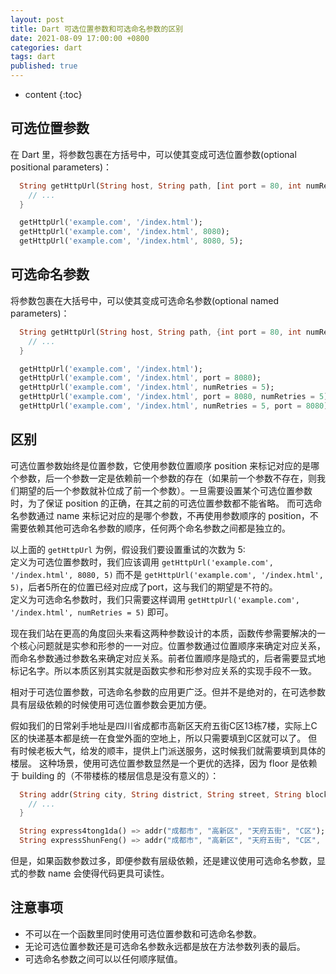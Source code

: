 ```yaml
---
layout: post
title: Dart 可选位置参数和可选命名参数的区别
date: 2021-08-09 17:00:00 +0800
categories: dart
tags: dart
published: true
---
```


* content
{:toc}

## 可选位置参数

在 Dart 里，将参数包裹在方括号中，可以使其变成可选位置参数(optional positional parameters)：

```dart
  String getHttpUrl(String host, String path, [int port = 80, int numRetries = 3]) {
    // ...
  }

  getHttpUrl('example.com', '/index.html');
  getHttpUrl('example.com', '/index.html', 8080);
  getHttpUrl('example.com', '/index.html', 8080, 5);
```

## 可选命名参数

将参数包裹在大括号中，可以使其变成可选命名参数(optional named parameters)：

```dart
  String getHttpUrl(String host, String path, {int port = 80, int numRetries = 3}) {
    // ...
  }

  getHttpUrl('example.com', '/index.html');
  getHttpUrl('example.com', '/index.html', port = 8080);
  getHttpUrl('example.com', '/index.html', numRetries = 5);
  getHttpUrl('example.com', '/index.html', port = 8080, numRetries = 5);
  getHttpUrl('example.com', '/index.html', numRetries = 5, port = 8080);
```

## 区别

可选位置参数始终是位置参数，它使用参数位置顺序 position 来标记对应的是哪个参数，后一个参数一定是依赖前一个参数的存在（如果前一个参数不存在，则我们期望的后一个参数就补位成了前一个参数）。一旦需要设置某个可选位置参数时，为了保证 position 的正确，在其之前的可选位置参数都不能省略。
而可选命名参数通过 name 来标记对应的是哪个参数，不再使用参数顺序的 position，不需要依赖其他可选命名参数的顺序，任何两个命名参数之间都是独立的。

以上面的 `getHttpUrl` 为例，假设我们要设置重试的次数为 5:<br>
定义为可选位置参数时，我们应该调用 `getHttpUrl('example.com', '/index.html', 8080, 5)` 而不是 `getHttpUrl('example.com', '/index.html', 5)`，后者5所在的位置已经对应成了port，这与我们的期望是不符的。<br>
定义为可选命名参数时，我们只需要这样调用 `getHttpUrl('example.com', '/index.html', numRetries = 5)` 即可。

现在我们站在更高的角度回头来看这两种参数设计的本质，函数传参需要解决的一个核心问题就是实参和形参的一一对应。位置参数通过位置顺序来确定对应关系，而命名参数通过参数名来确定对应关系。前者位置顺序是隐式的，后者需要显式地标记名字。所以本质区别其实就是函数实参和形参对应关系的实现手段不一致。

相对于可选位置参数，可选命名参数的应用更广泛。但并不是绝对的，在可选参数具有层级依赖的时候使用可选位置参数会更加方便。

假如我们的日常剁手地址是四川省成都市高新区天府五街C区13栋7楼，实际上C区的快递基本都是统一在食堂外面的空地上，所以只需要填到C区就可以了。
但有时候老板大气，给发的顺丰，提供上门派送服务，这时候我们就需要填到具体的楼层。
这种场景，使用可选位置参数显然是一个更优的选择，因为 floor 是依赖于 building 的（不带楼栋的楼层信息是没有意义的）：

```dart
  String addr(String city, String district, String street, String block, [String? building, String? floor]){
    // ...
  }

  String express4tong1da() => addr("成都市", "高新区", "天府五街", "C区");
  String expressShunFeng() => addr("成都市", "高新区", "天府五街", "C区", "13栋", "7楼");
```

但是，如果函数参数过多，即便参数有层级依赖，还是建议使用可选命名参数，显式的参数 name 会使得代码更具可读性。

## 注意事项

* 不可以在一个函数里同时使用可选位置参数和可选命名参数。
* 无论可选位置参数还是可选命名参数永远都是放在方法参数列表的最后。
* 可选命名参数之间可以以任何顺序赋值。

<!-- https://stackoverflow.com/a/13264231/7368406 -->
<!-- https://dart.dev/guides/language/language-tour#parameters -->
<!-- https://dart.dev/codelabs/dart-cheatsheet#optional-positional-parameters -->
<!-- https://dart.dev/codelabs/dart-cheatsheet#optional-named-parameters -->
